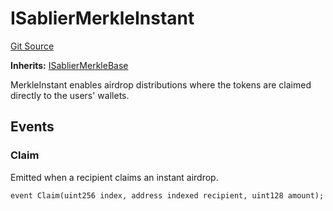 # ISablierMerkleInstant

[Git Source](https://github.com/sablier-labs/airdrops/blob/1ad7325bc0401d0ea6d9f30917c49d5367a1180e/src/interfaces/ISablierMerkleInstant.sol)

**Inherits:** [ISablierMerkleBase](/docs/reference/airdrops/contracts/interfaces/interface.ISablierMerkleBase.md)

MerkleInstant enables airdrop distributions where the tokens are claimed directly to the users' wallets.

## Events

### Claim

Emitted when a recipient claims an instant airdrop.

```solidity
event Claim(uint256 index, address indexed recipient, uint128 amount);
```
